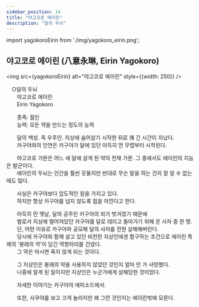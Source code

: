 ```yaml
---
sidebar_position: 14
title: "야고코로 에이린"
description: "달의 두뇌"
---
```


import yagokoroEirin from './img/yagokoro_eirin.png';

## 야고코로 에이린 (八意永琳, Eirin Yagokoro)

<img src={yagokoroEirin} alt="야고코로 에이린" style={{width: 250}} />

　○달의 두뇌  
　　야고코로 에이린  
　　Eirin Yagokoro  

　　종족: 월인  
　　능력: 모든 약을 만드는 정도의 능력  

　　달의 백성. 즉 우주인. 지상에 숨어살기 시작한 뒤로 꽤 긴 시간이 지났다.  
　　카구야와의 인연은 카구야가 달에 있던 아득히 먼 무렵부터 시작된다.  

　　야고코로 가문은 어느 새 달에 살게 된 약의 천재 가문. 그 중에서도 에이린의 지능은 발군이다.  
　　에이린의 두뇌는 인간을 훨씬 웃돌지만 반대로 무슨 말을 하는 건지 잘 알 수 없는 때도 많다.  

　　사실은 카구야보다 압도적인 힘을 가지고 있다.  
　　하지만 항상 카구야를 넘지 않도록 힘을 아낀다고 한다.  


　　아득히 먼 옛날, 달의 공주인 카구야의 죄가 벗겨졌기 때문에  
　　벌로서 지상에 떨어져있던 카구야를 달로 데리고 돌아가기 위해 온 사자 중 한 명.  
　　단, 어떤 이유로 카구야와 공모해 달의 사자를 전원 살해해버린다.  
　　당시에 카구야와 함께 살고 있던 비천한 지상인에겐 함구하는 조건으로 에이린 특제의 '봉래의 약'이 담긴 약항아리를 건넸다.  
　　그 약은 마시면 죽지 않게 되는 것이다.  

　　그 지상인은 봉래의 약을 사용하지 않았던 것인지 얼마 안 가 사망했다.  
　　나중에 알게 된 일이지만 지상인은 누군가에게 살해당한 것이었다.  

　　자세한 이야기는 카구야의 에피소드에서.  

　　또한, 사쿠야를 보고 크게 놀라지만 왜 그런 것인지는 에이린밖에 모른다.
